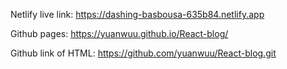 Netlify live link: https://dashing-basbousa-635b84.netlify.app

Github pages: https://yuanwuu.github.io/React-blog/

Github link of HTML: https://github.com/yuanwuu/React-blog.git